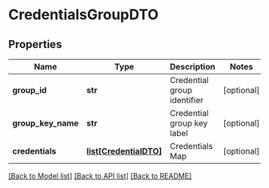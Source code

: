 # CredentialsGroupDTO

## Properties
Name | Type | Description | Notes
------------ | ------------- | ------------- | -------------
**group_id** | **str** | Credential group identifier | [optional] 
**group_key_name** | **str** | Credential group key label | [optional] 
**credentials** | [**list[CredentialDTO]**](CredentialDTO.md) | Credentials Map | [optional] 

[[Back to Model list]](../README.md#documentation-for-models) [[Back to API list]](../README.md#documentation-for-api-endpoints) [[Back to README]](../README.md)


